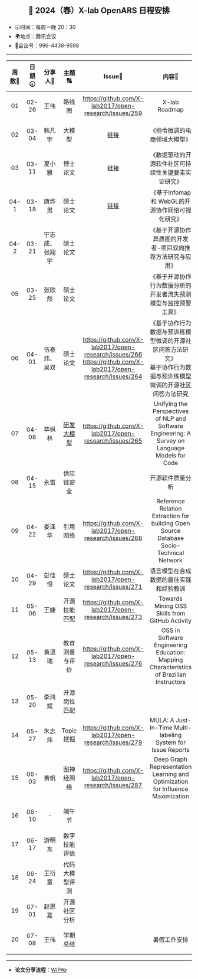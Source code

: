

## <p align="center">🌷 2024（春）X-lab OpenARS 日程安排 </p>

- 🕣时间：每周一晚 20：30
- 🌍地点：腾讯会议
- 📠会议号：996-4438-9598


****


| 周数📆 | 日期🕣 | 分享人🙋 | 主题🔠 | Issue📌 | 内容📒 | 主持💂‍♂️ | 视频🎥 |
| :----: | :----: | :----: | :----: |:----:| :----: | :----------: | :--------: |
|  01   | 02-26 | 王伟 | 路线图 | https://github.com/X-lab2017/open-research/issues/259 | X-lab Roadmap | 娄泽华 | [链接](https://www.bilibili.com/video/BV1JJ4m1e7NN/) |
|  02   | 03-04 | 韩凡宇 | 大模型 | [链接](https://github.com/X-lab2017/open-wonderland/issues/374#issuecomment-1966789824) | 《指令微调的电商领域大模型》 | 娄泽华 | [链接](https://www.bilibili.com/video/BV1HF4m1V7sU/) |
|  03   | 03-11 | 夏小雅 | 博士论文 | [链接](https://github.com/X-lab2017/open-research/issues/261) | 《数据驱动的开源软件社区可持续性关键要素实证研究》 | 娄泽华 | [链接](https://www.bilibili.com/video/BV15w4m1o7pz) |
|  04-1   | 03-18 | 唐烨男 | 硕士论文 | [链接](https://github.com/X-lab2017/open-research/issues/262) | 《基于Infomap 和 WebGL的开源协作网络可视化研究》 | 娄泽华 | [链接](https://www.bilibili.com/video/BV1si421R7fN) |
|  04-2   | 03-21 | 宁志成、张翔宇 | 硕士论文 | <br /> | 《基于开源协作异质图的开发者-项目双向推荐方法研究与应用》<br /> | 娄泽华 | [链接](https://www.bilibili.com/video/BV1zm421J7nw)<br /> |
|  05   | 03-25 | 张欣然 | 硕士论文 |  | 《基于开源协作行为数据分析的开发者流失预测模型与监控预警工具》 | 娄泽华 | [链接](https://www.bilibili.com/video/BV1sm411r77y) |
|  06   | 04-01 | 伍泰炜、吴双 | 硕士论文 | https://github.com/X-lab2017/open-research/issues/266<br />https://github.com/X-lab2017/open-research/issues/264 | 《基于协作行为数据与预训练模型微调的开源社区问答方法研究》<br />基于协作行为数据与预训练模型微调的开源社区问答方法研究 | 毕枫林 | [链接](https://www.bilibili.com/video/BV17p421R7TP/) |
|  07   | 04-08 | 毕枫林 | [研发大模型](https://github.com/OpenEduTech/GPT4ALL/issues/1) | https://github.com/X-lab2017/open-research/issues/265 | Unifying the Perspectives of NLP and Software Engineering: A Survey on Language Models for Code | 毕枫林 | [链接](https://www.bilibili.com/video/BV17p421R7TP/) |
|  08   | 04-15 | 永雷 | 供应链安全 |  | 开源软件质量分析 | 毕枫林 | [链接](https://www.bilibili.com/video/BV1om421x72y/) |
|  09   | 04-22 | 娄泽华 | 引用网络 | https://github.com/X-lab2017/open-research/issues/268 | Reference Relation Extraction for building Open Source Database Socio-Technical Network | 毕枫林 | [链接](https://www.bilibili.com/video/BV1Mz42167pQ/) |
|  10   | 04-29 | 彭佳恒 | 硕士论文 | https://github.com/X-lab2017/open-research/issues/271 | 语言模型在合成数据的最佳实践和经验教训 | 毕枫林 | [链接](https://www.bilibili.com/video/BV1Hm421u7i8/) |
|  11   | 05-06 | 王婕 | 开源技能匹配 | https://github.com/X-lab2017/open-research/issues/273 | Towards Mining OSS Skills from GitHub Activity | 夏小雅 |[链接](https://www.bilibili.com/video/BV1ZZ421j72N/)  |
|  12   | 05-13 | 黄温瑞 | 教育测量与评价 | https://github.com/X-lab2017/open-research/issues/276 | OSS in Software Engineering Education: Mapping Characteristics of Brazilian Instructors | 夏小雅 | [链接](https://www.bilibili.com/video/BV1iz421271L/) |
|  13   | 05-20 | 李鸿斌 | 开源岗位匹配 |  |  | 夏小雅 |  |
|  14   | 05-27 | 朱志炜 | Topic 挖掘 | https://github.com/X-lab2017/open-research/issues/279 | MULA: A Just-In-Time Multi-labeling System for Issue Reports | 夏小雅 | [链接](https://meeting.tencent.com/v2/cloud-record/share?id=3c1a6626-3936-45ad-874c-f83fd4368114&from=-1&is-single=false&record_type=2) |
|  15   | 06-03 | 黄帆 | 图神经网络 | https://github.com/X-lab2017/open-research/issues/287 |  Deep Graph Representation Learning and Optimization for Influence Maximization | 韩凡宇 |  |
|  16   | 06-10 | - | 端午节 |  |  | 韩凡宇 |  |
|  17   | 06-17 | 游明东 | 数字技能评估 |  |  | 韩凡宇 |  |
|  18   | 06-24 | 王衍童 |  代码大模型评测 | |  | 韩凡宇 |  |
|  19   | 07-01 | 赵思嘉 | 开源社区分析 |  |  | 韩凡宇 |  |
|  20   | 07-08 | 王伟 | 学期总结 |  | 暑假工作安排 | 韩凡宇 |  |

****

* **论文分享流程**：[WIP👓](https://github.com/X-lab2017/open-research/tree/main/OpenReading)

